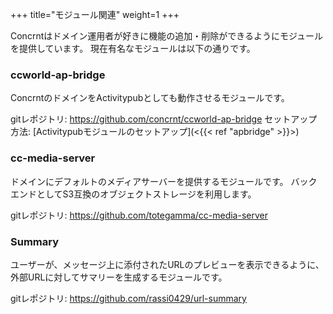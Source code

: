 +++
title="モジュール関連"
weight=1
+++

Concrntはドメイン運用者が好きに機能の追加・削除ができるようにモジュールを提供しています。
現在有名なモジュールは以下の通りです。

### ccworld-ap-bridge
ConcrntのドメインをActivitypubとしても動作させるモジュールです。

gitレポジトリ: https://github.com/concrnt/ccworld-ap-bridge
セットアップ方法: [Activitypubモジュールのセットアップ](<{{< ref "apbridge" >}}>)

### cc-media-server
ドメインにデフォルトのメディアサーバーを提供するモジュールです。
バックエンドとしてS3互換のオブジェクトストレージを利用します。

gitレポジトリ: https://github.com/totegamma/cc-media-server

### Summary
ユーザーが、メッセージ上に添付されたURLのプレビューを表示できるように、外部URLに対してサマリーを生成するモジュールです。


gitレポジトリ: https://github.com/rassi0429/url-summary


